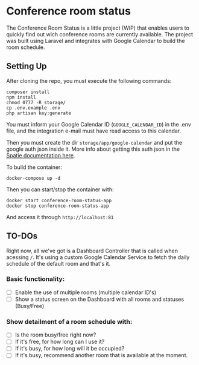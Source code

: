 # Conference room status

The Conference Room Status is a little project (WIP) that enables users to quickly find out wich conference rooms are currently available. The project was built using Laravel and integrates with Google Calendar to build the room schedule.

## Setting Up

After cloning the repo, you must execute the following commands:

    composer install
    npm install
    chmod 0777 -R storage/
    cp .env.example .env
    php artisan key:generate

You must inform your Google Calendar ID (`GOOGLE_CALENDAR_ID`) in the .env file, and the integration e-mail must have read access to this calendar.

Then you must create the dir `storage/app/google-calendar` and put the google auth json inside it. More info about getting this auth json in the [Spatie documentation here](https://github.com/spatie/laravel-google-calendar#how-to-obtain-the-credentials-to-communicate-with-google-calendar).

To build the container:

    docker-compose up -d

Then you can start/stop the container with:

    docker start conference-room-status-app
    docker stop conference-room-status-app

And access it through `http://localhost:81`

## TO-DOs

Right now, all we've got is a Dashboard Controller that is called when acessing `/`. It's using a custom Google Calendar Service to fetch the daily schedule of the default room and that's it.

### Basic functionality:

- [ ] Enable the use of multiple rooms (multiple calendar ID's)
- [ ] Show a status screen on the Dashboard with all rooms and statuses (Busy/Free)

### Show detailment of a room schedule with:

- [ ] Is the room busy/free right now?
- [ ] If it's free, for how long can I use it?
- [ ] If it's busy, for how long will it be occupied?
- [ ] If it's busy, recommend another room that is available at the moment.
